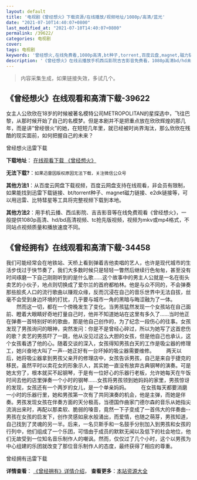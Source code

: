 ```yaml
---
layout: default
title: '电视剧《曾经想火》下载资源/在线播放/视频地址/1080p/高清/蓝光'
date: "2021-07-10T14:40:07+0800"
last_modified_at: "2021-07-10T14:40:07+0800"
permalink: /39622/
categories: 电视剧
cover:
tags: 电视剧
keywords: '曾经想火,在线免费看,1080p高清,bt种子,torrent,百度云盘,magnet,磁力链,迅雷下载资源'
description: '《曾经想火》在线云播放手机西瓜影院吉吉影音免费看，1080p高清bd/hd未删减完整版和tc抢先枪版，mkv/mp4格式，附带bt/torrent种子、magnet/磁力链、百度云盘、网盘资源迅雷下载链接'
---
```


>内容采集生成，如果链接失效，多试几个。


## 《曾经想火》在线观看和高清下载-39622

女主人公欣欣在18岁的时候被著名模特公司METROPOLITAN的星探选中，飞往巴黎，从那时候开始了自己的名模梦。但是本剧并不是把重点放在欣欣辉煌的那几年，而是讲&ldquo;曾经很火”的她，在短短几年里，就已经被时尚界淘汰，那么欣欣在残酷的现实面前，如何把握自己的未来？


曾经想火迅雷下载

**下载地址**： [在线观看下载 《曾经想火》](https://www.993dy.com//vod-detail-id-12679.html) 


**无法下载?**：`如果迅雷因版权原因无法下载，关注微信公众号 `

**其他方法1**：从百度云网盘下载视频，百度云网盘支持在线观看，非会员有限制，如果能找到迅雷下载链接、bt/torrent种子、magnet磁力链接、e2dk链接等，可以用迅雷、比特彗星等工具将完整视频下载到本地。

**其他方法2**：用手机云播、西瓜影院、吉吉影音等在线免费观看《曾经想火》，一般提供1080p高清、hd/bd高清视频、tc抢先版视频，视频为mkv或mp4格式，不同站点视频质量和播放速度不同。


## 《曾经拥有》在线观看和高清下载-34458

我们可能经常会在地铁站、天桥上看到弹着吉他卖唱的艺人，也许是现代城市的生活步伐过于快节奏了，我们大多数时候只是轻轻一瞥然后继续行色匆匆，甚至没有时间琢磨一下自己刚刚听到的是什么歌……这个故事中的男主人公就是一名在街头卖艺的小伙子，地点则切换成了爱尔兰的首府都柏林。他是与众不同的，不会弹奏那些脍炙人口的流行歌曲以赚观众缘，反而沉浸在自己的音乐世界中无法自拔，丝毫不会受到身边环境的打扰，几乎要与城市一角的黑暗与晦涩融为了一体。 　　然而这一切，都在一个傍晚发生了变化。当男孩猛然发现一个女孩站在自己面前、瞪着大眼睛好奇地打量自己时，他并不知道她站在这里有多久了……当时他正在弹奏一首特别好听的歌曲，那是他自己创作的，为了纪念一段伤心的往事。女孩发现了男孩询问的眼神，突然发问：你是不是曾经心碎过，所以为她写了这首悲伤的歌？卖艺的男孩吓了一跳，他从没见过这么大胆的女孩，但是他自己也承认，这个女孩看透了他的心。随着交谈的深入，女孩得知男孩白天的工作是吸尘器的修理工，她兴奋地大叫了一声--她正好有一台坏掉的吸尘器需要维修。 　　两天以后，她将吸尘器拿到男孩父亲开的修理店中，女孩告诉男孩，自己是来自于捷克的移民，虽然平时以卖花女的形象示人，其实她一直没有放弃古典钢琴的演奏。可是她太穷了，根本就买不起钢琴，于是有一位好心的乐器行老板，允许她每天在午饭时间去他的店里弹奏一个小时的钢琴……女孩将男孩领到她妈妈的家里，男孩惊讶的发现，女孩还有一个两岁的女儿，是一个单亲妈妈。 　　在女孩每天都要消磨一小时的乐器行里，她和男孩第一次有了共同演奏的机会，他是主弹，而她是伴奏。男孩发现女孩在伴奏方面的天分极高，当德国作曲家门德尔森的音乐从她指尖流淌出来时，再配以那柔软、脆弱的嗓音，竟然一下子变成了一首伟大的伴奏曲--男孩在女孩的启发下，创作灵感如泉水般涌出，而爱情，也随之萌芽，男孩知道，自己找到了灵魂的另一半。后来，一名贝斯手和一名鼓手分别加入到男孩和女孩的行列中，他们组成了一个乐团，可惜由于成员的默默无闻以及低下的社会地位，他们无故受到一位知名音乐制作人的嘲讽。然而，仅仅过了几个小时，这个以男孩为中心组建的乐团就改变了那位音乐制作人的态度，最终获得了相应的尊重。


曾经拥有迅雷下载

**详情查看**： [《曾经拥有》详情介绍](/movie/34458/)， **查看更多**：[本站资源大全](/movie/t/all/)

